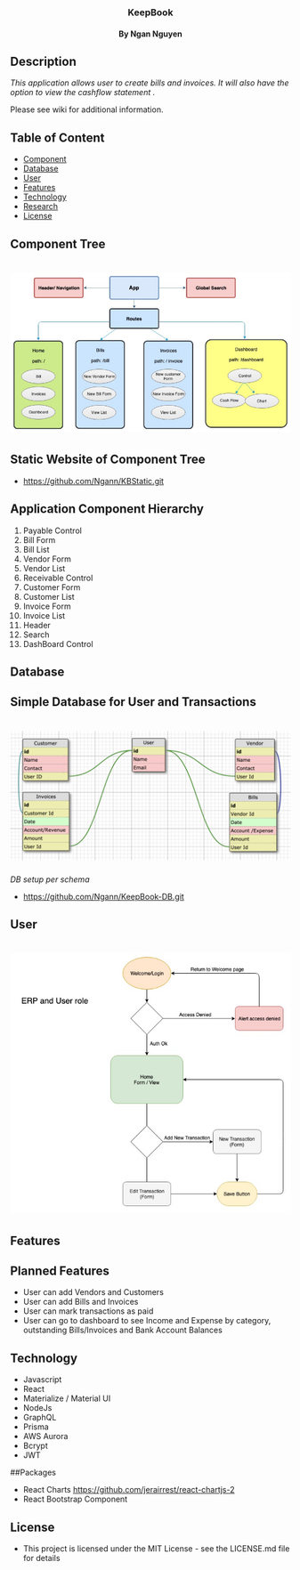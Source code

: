 <h3 align="center"> KeepBook </h3>
<h4 align="center"> By Ngan Nguyen </h4>

## Description

_This application allows user to create bills and invoices. It will also have the option to view the cashflow statement ._

Please see wiki for additional information.

## Table of Content

- [Component](#component)
- [Database](#database)
- [User](#user)
- [Features](#Features)
- [Technology](#technology)
- [Research](#research)
- [License](#license)

## Component Tree

# ![tree](./src/assets/images/tree.jpg)

## Static Website of Component Tree
* https://github.com/Ngann/KBStatic.git

## Application Component Hierarchy
1. Payable Control
2. Bill Form
3. Bill List
4. Vendor Form
5. Vendor List
6. Receivable Control
7. Customer Form
8. Customer List
9. Invoice Form
10. Invoice List
11. Header
12. Search
13. DashBoard Control

## Database

## Simple Database for User and Transactions

# ![db](./src/assets/images/db.png)

_DB setup per schema_
* https://github.com/Ngann/KeepBook-DB.git

## User

# ![user](./src/assets/images/user.jpg)

## Features

## Planned Features
* User can add Vendors and Customers
* User can add Bills and Invoices
* User can mark transactions as paid
* User can go to dashboard to see Income and Expense by category, outstanding Bills/Invoices and Bank Account Balances


## Technology
* Javascript
* React
* Materialize / Material UI
* NodeJs
* GraphQL
* Prisma
* AWS Aurora
* Bcrypt
* JWT

##Packages
* React Charts https://github.com/jerairrest/react-chartjs-2
* React Bootstrap Component

## License
* This project is licensed under the MIT License - see the LICENSE.md file for details
